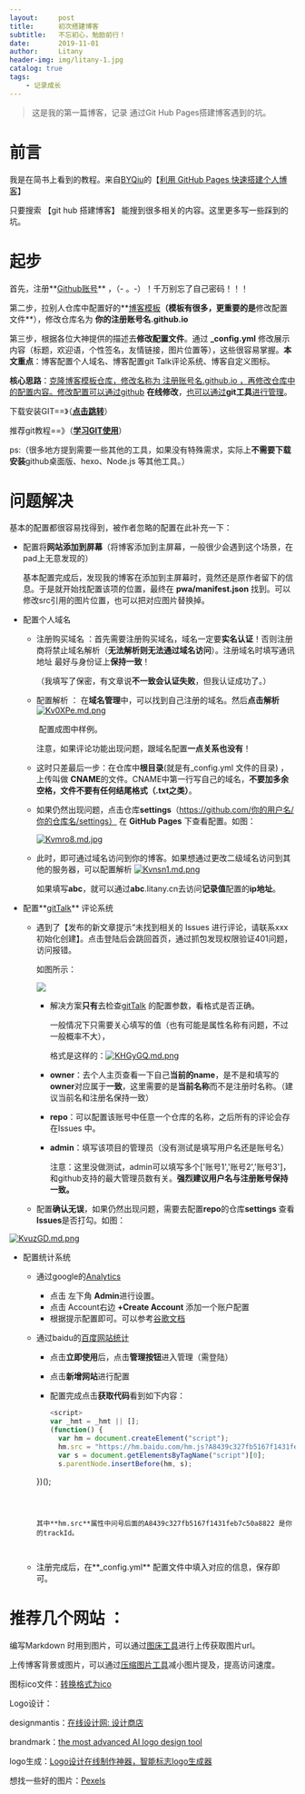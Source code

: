 ```yaml
---
layout:     post
title:      初次搭建博客
subtitle:   不忘初心，勉励前行！
date:       2019-11-01
author:     Litany
header-img: img/litany-1.jpg
catalog: true
tags:
    - 记录成长
---
```



> 这是我的第一篇博客，记录 通过Git Hub Pages搭建博客遇到的坑。



# 前言

我是在简书上看到的教程。来自[BYQiu](https://www.jianshu.com/u/e71990ada2fd)的【[利用 GitHub Pages 快速搭建个人博客](https://www.jianshu.com/p/e68fba58f75c)】

只要搜索 【git hub 搭建博客】  能搜到很多相关的内容。这里更多写一些踩到的坑。




# 起步

首先，注册**[Github账号](https://github.com/)**  ，（- 。-）！千万别忘了自己密码！！！



第二步，拉别人仓库中配置好的**[博客模板](https://github.com/litany-lty/litany-lty.github.io)**（模板有很多，更重要的是**修改配置文件**），修改仓库名为  **你的注册账号名.github.io**



第三步，根据各位大神提供的描述去**修改配置文件**。通过  **_config.yml** 修改展示内容（标题，欢迎语，个性签名，友情链接，图片位置等），这些很容易掌握。**本文重点**：博客配置个人域名、博客配置git Talk评论系统、博客自定义图标。



**核心思路**：<u>克隆博客模板仓库，修改名称为 注册账号名.github.io ，再修改仓库中的配置内容。修改配置可以通过github</u>  **在线修改**，<u>也可以通过</u>**git工具**<u>进行管理</u>。



下载安装GIT==》（[**点击跳转**](https://git-scm.com/downloads)）

推荐git教程==》（[**学习GIT使用**](https://www.liaoxuefeng.com/wiki/896043488029600)）



ps:（很多地方提到需要一些其他的工具，如果没有特殊需求，实际上**不需要下载安装**github桌面版、hexo、Node.js 等其他工具。）




# 问题解决

基本的配置都很容易找得到，被作者忽略的配置在此补充一下：



- 配置将**网站添加到屏幕**（将博客添加到主屏幕，一般很少会遇到这个场景，在pad上无意发现的）

  基本配置完成后，发现我的博客在添加到主屏幕时，竟然还是原作者留下的信息。于是就开始找配置该项的位置，最终在 **pwa/manifest.json** 找到。可以修改src引用的图片位置，也可以把对应图片替换掉。




- 配置个人域名

  - 注册购买域名 ：首先需要注册购买域名，域名一定要**实名认证**！否则注册商将禁止域名解析（**无法解析则无法通过域名访问**）。注册域名时填写通讯地址 最好与身份证上**保持一致**！
  
    （我填写了保密，有文章说**不一致会认证失败**，但我认证成功了。）
  
    

  - 配置解析 ： 在**域名管理**中，可以找到自己注册的域名。然后**点击解析**[![Kv0XPe.md.png](https://s2.ax1x.com/2019/11/04/Kv0XPe.md.png)](https://imgchr.com/i/Kv0XPe)
  
    ​	配置成图中样例。

    注意，如果评论功能出现问题，跟域名配置**一点关系也没有**！

    
  
  - 这时只差最后一步：在仓库中**根目录**(就是有_config.yml 文件的目录) ，上传叫做 **CNAME**的文件。CNAME中第一行写自己的域名，**不要加多余空格，文件不要有任何结尾格式（.txt之类）**。
  

  
  - 如果仍然出现问题，点击仓库**settings**（https://github.com/你的用户名/你的仓库名/settings） 在 **GitHub Pages** 下查看配置。如图：
  
    [![Kvmro8.md.jpg](https://s2.ax1x.com/2019/11/04/Kvmro8.md.jpg)](https://imgchr.com/i/Kvmro8)
  
  
  
  
  
  - 此时，即可通过域名访问到你的博客。如果想通过更改二级域名访问到其他的服务器，可以配置解析 [![Kvnsn1.md.png](https://s2.ax1x.com/2019/11/04/Kvnsn1.md.png)](https://imgchr.com/i/Kvnsn1)
  
    
    如果填写**abc**，就可以通过**abc**.litany.cn去访问**记录值**配置的**ip地址**。
  
   



- 配置**[gitTalk](https://github.com/gitalk/gitalk)** 评论系统

  - 遇到了【发布的新文章提示“未找到相关的 Issues 进行评论，请联系xxx初始化创建】。点击登陆后会跳回首页，通过抓包发现权限验证401问题，访问报错。	

    如图所示：

    ![](https://camo.githubusercontent.com/c166b2bf7fda3f305d5fa7ab30019b9bdc981716/68747470733a2f2f692e6c6f6c692e6e65742f323031382f30352f31372f356166636534666139383734652e6a7067)

    - 解决方案**只有**去检查[gitTalk](https://github.com/gitalk/gitalk) 的配置参数，看格式是否正确。

      一般情况下只需要关心填写的值（也有可能是属性名称有问题，不过一般概率不大），

      格式是这样的：[![KHGyGQ.md.png](https://s2.ax1x.com/2019/11/01/KHGyGQ.md.png)](https://imgchr.com/i/KHGyGQ)

    - **owner**：去个人主页查看一下自己**当前的name**，是不是和填写的**owner**对应属于**一致**，这里需要的是**当前名称**而不是注册时名称。（建议当前名和注册名保持一致）

    - **repo**：可以配置该账号中任意一个仓库的名称，之后所有的评论会存在Issues 中。

    - **admin**：填写该项目的管理员（没有测试是填写用户名还是账号名）

      注意：这里没做测试，admin可以填写多个['账号1','账号2','账号3']，和github支持的最大管理员数有关。**强烈建议用户名与注册账号保持一致。**
    
    
    
  - 配置**确认无误**，如果仍然出现问题，需要去配置**repo**的仓库**settings** 查看**Issues**是否打勾。如图：

[![KvuzGD.md.png](https://s2.ax1x.com/2019/11/04/KvuzGD.md.png)](https://imgchr.com/i/KvuzGD)



- 配置统计系统

  - 通过google的[Analytics](https://analytics.google.com/)

    - 点击 左下角 **Admin**进行设置。
    - 点击 Account右边 **+Create Account** 添加一个账户配置
    - 根据提示配置即可。可以参考[谷歌文档](https://support.google.com/analytics/answer/1009694?hl=en)
  
  
  
  - 通过baidu的[百度网站统计](https://tongji.baidu.com/web/welcome/basic)
  
    - 点击**立即使用**后，点击**管理按钮**进入管理（需登陆）
  
    - 点击**新增网站**进行配置
  
    - 配置完成点击**获取代码**看到如下内容：
  
      ```javascript
      <script>
      var _hmt = _hmt || [];
      (function() {
        var hm = document.createElement("script");
        hm.src = "https://hm.baidu.com/hm.js?A8439c327fb5167f1431feb7c50a8822";
        var s = document.getElementsByTagName("script")[0]; 
        s.parentNode.insertBefore(hm, s);
    })();
      </script>
      ```
  
    
  
    其中**hm.src**属性中问号后面的A8439c327fb5167f1431feb7c50a8822 是你的trackId。
  
    
  
  - 注册完成后，在**_config.yml** 配置文件中填入对应的信息，保存即可。
  
  


# 推荐几个网站 ：

编写Markdown 时用到图片，可以通过[图床工具](https://imgchr.com/)进行上传获取图片url。

上传博客背景或图片，可以通过[压缩图片工具](https://imageoptim.com/online)减小图片提及，提高访问速度。

图标ico文件：[转换格式为ico](https://www.aconvert.com/cn/icon/png-to-ico/)



Logo设计：

designmantis：[在线设计网: 设计商店](www.designmantic.com)

brandmark：[the most advanced AI logo design tool](https://brandmark.io/)

logo生成：[Logo设计在线制作神器，智能标志logo生成器](https://www.logosc.cn/)



想找一些好的图片：[Pexels](https://www.pexels.com/)